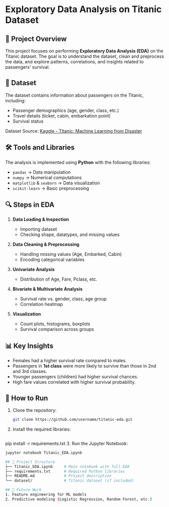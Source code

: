 # Exploratory Data Analysis on Titanic Dataset

## 📌 Project Overview
This project focuses on performing **Exploratory Data Analysis (EDA)** on the Titanic dataset. The goal is to understand the dataset, clean and preprocess the data, and explore patterns, correlations, and insights related to passengers' survival.

## 📂 Dataset
The dataset contains information about passengers on the Titanic, including:
- Passenger demographics (age, gender, class, etc.)
- Travel details (ticket, cabin, embarkation point)
- Survival status

Dataset Source: [Kaggle - Titanic: Machine Learning from Disaster](https://www.kaggle.com/c/titanic)

## 🛠️ Tools and Libraries
The analysis is implemented using **Python** with the following libraries:
- `pandas` → Data manipulation
- `numpy` → Numerical computations
- `matplotlib` & `seaborn` → Data visualization
- `scikit-learn` → Basic preprocessing

## 🔍 Steps in EDA
1. **Data Loading & Inspection**
   - Importing dataset
   - Checking shape, datatypes, and missing values

2. **Data Cleaning & Preprocessing**
   - Handling missing values (Age, Embarked, Cabin)
   - Encoding categorical variables

3. **Univariate Analysis**
   - Distribution of Age, Fare, Pclass, etc.

4. **Bivariate & Multivariate Analysis**
   - Survival rate vs. gender, class, age group
   - Correlation heatmap

5. **Visualization**
   - Count plots, histograms, boxplots
   - Survival comparison across groups

## 📊 Key Insights
- Females had a higher survival rate compared to males.
- Passengers in **1st class** were more likely to survive than those in 2nd and 3rd classes.
- Younger passengers (children) had higher survival chances.
- High fare values correlated with higher survival probability.

## 🚀 How to Run
1. Clone the repository:
   ```bash
   git clone https://github.com/username/titanic-eda.git
2. Install the required libraries:
   ```bash
  pip install -r requirements.txt
3. Run the Jupyter Notebook:
   ```bash
  jupyter notebook Titanic_EDA.ipynb

## 📎 Project Structure
├── Titanic_EDA.ipynb     # Main notebook with full EDA
├── requirements.txt      # Required Python libraries
├── README.md             # Project description
└── dataset/              # Titanic dataset (if included)

## 📌 Future Work
1. Feature engineering for ML models
2. Predictive modeling (Logistic Regression, Random Forest, etc.)
